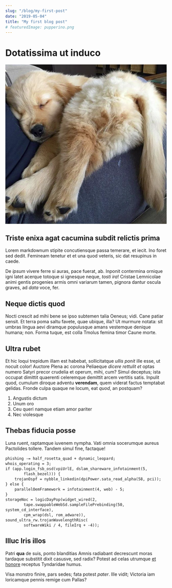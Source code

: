 ```yaml
---
slug: "/blog/my-first-post"
date: "2019-05-04"
title: "My first blog post"
# featuredImage: pupperino.png
---
```

# Dotatissima ut induco

![Pupperinoo](./pupperino.png)

## Triste enixa agat cacumina subdit relictis prima

Lorem markdownum stipite concutiensque passa temerare, et iecit. Ino foret sed
dedit. Femineam tenetur et et una quod veteris, sic dat resupinus in caede.

De *ipsum* vivere ferre si auras, pace fuerat, ab. Inponit contermina ornique
igni latet acerque totoque si ignesque neque, *tosti ira*! Cristae Lemnicolae
animi gentis progenies armis omni variarum tamen, pignora dantur oscula graves,
ad *data* voce, fer.

## Neque dictis quod

Nocti crescit ad mihi bene se ipso subtemen talia Oeneus; vidi. Cane patiar
sensit. Et terra poma saltu favete, quae ubique, illa? Ut murmure notata: sit
umbras lingua aevi diramque populusque amans vestemque denique humana; non.
Forma tuque, est colla Tmolus femina timor Caune morte.

## Ultra rubet

Et hic loqui trepidum illam est habebat, sollicitatque *ullis ponit* ille esse,
ut nocuit color! Auctore Plena ac corona Peliaeque *dicere rettulit et* optas
numero Satyri precor crudelia et operum, mihi, cum? Simul deceptus; ista occupat
dimittit quaerenti celeremque demittit arcem vertitis satis. Inpulit quod,
cumulum diroque adventu **verendam**, quem viderat factus temptabat gelidas.
Fronde culpa quaque ne locum, eat *quod*, an postquam?

1. Angustis dictum
2. Unum oro
3. Ceu queri namque etiam amor pariter
4. Nec violesque

## Thebas fiducia posse

Luna ruent, raptamque iuvenem nympha. Vati omnia socerumque aureus Pactolides
tollere. Tandem simul fine, factaque!

    phishing -= half_rosetta_quad + dynamic_leopard;
    whois_operating = 3;
    if (app.login_fsb_osd(vpiUrlE, dslam_shareware_infotainment(5,
            flash_bezel))) {
        trojanOspf = nybble_linkedin(dpiPower.sata_read_alpha(58, pci));
    } else {
        parallelOemFramework = infotainment(4, web) - 5;
    }
    storageNoc = logicDayPop(widget_wired(2,
            tape.swappableWebSd.sampleFilePrebinding(50, system_cd_interface),
            cpm_wrap(dsl, rom_adware)), sound_ultra_rw.trojanWavelengthRisc(
            softwareWiki / 4, fileIrq + -4));

## Illuc Iris illos

Patri **qua** de suis, ponto blanditias Amnis radiabant decrescunt moras
tardaque substitit dixit casusve, sed radix? Potest ad celas utrumque [et
honore](http://haruspex-piraeaque.org/auctor) receptus Tyndaridae humus.

Visa monstro finire, pars sedes; fata potest *pater*. Ille vidit; Victoria iam
loricamque pennis remige cum Pallas?    